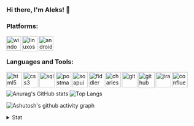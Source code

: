 ### Hi there, I'm Aleks! 👋

### Platforms:
[<img align="Left" alt="windowsos" height="38" src="https://upload.wikimedia.org/wikipedia/commons/thumb/8/87/Windows_logo_-_2021.svg/240px-Windows_logo_-_2021.svg.png">](https://www.microsoft.com "WindowsOS")
[<img align="Left" alt="linuxos" height="40" src="https://upload.wikimedia.org/wikipedia/commons/thumb/3/35/Tux.svg/800px-Tux.svg.png">](https://www.kernel.org "LinuxOS")
[<img align="Left" alt="android os" height="38" src="https://upload.wikimedia.org/wikipedia/commons/thumb/e/e0/Android_robot_%282014-2019%29.svg/800px-Android_robot_%282014-2019%29.svg.png">](https://developer.android.com "AndroidOS")
</br></br>

### Languages and Tools:
[<img align="Left" alt="html5" height="40" src="https://upload.wikimedia.org/wikipedia/commons/thumb/6/61/HTML5_logo_and_wordmark.svg/800px-HTML5_logo_and_wordmark.svg.png">](https:/https://www.w3.org/html "HTML5")
[<img align="Left" alt="css3" height="40" src="https://upload.wikimedia.org/wikipedia/commons/thumb/d/d5/CSS3_logo_and_wordmark.svg/800px-CSS3_logo_and_wordmark.svg.png">](https://www.w3.org/Style/CSS/ "CSS3")
[<img align="Left" alt="sql" height="40" src="https://www.zeluslugi.ru/upload/news/terms20191115-1.png">](https://www.iso.org/standard/63555.html "SQL")
[<img align="Left" alt="postman" height="40" src="https://www.vectorlogo.zone/logos/getpostman/getpostman-icon.svg">](https://www.postman.com/ "Postman")
[<img align="Left" alt="soapui" height="40" src="https://www.airslate.com/preview/explorebots/development/soapui.svg">](https://www.soapui.org/ "SoapUI")

[<img align="Left" alt="fiddler" height="40" src="https://1.bp.blogspot.com/-wPCmBo9VAHU/X6RFiiawFkI/AAAAAAAAFlY/7Crbsk5Ele4OWp8FL35HBr-Fr7DT0A9LQCLcBGAsYHQ/s200/Fiddler-Everywhere-Icon.png">](https://www.telerik.com/fiddler "Fiddler")
[<img align="Left" alt="charles" height="40" src="https://user-images.githubusercontent.com/15472/41327135-e4bf090c-6eca-11e8-9b76-032e8e2b0707.png">](https://www.charlesproxy.com/ "Charles")

[<img align="Left" alt="git" height="40" src="https://www.vectorlogo.zone/logos/git-scm/git-scm-icon.svg">](https://git-scm.com/ "Git")
[<img align="Left" alt="github" height="42" src="https://upload.wikimedia.org/wikipedia/commons/thumb/9/95/Font_Awesome_5_brands_github.svg/800px-Font_Awesome_5_brands_github.svg.png">](https://github.com/ "GitHub")

[<img align="Left" alt="jira" height="40" src="https://cdn.icon-icons.com/icons2/2699/PNG/512/atlassian_jira_logo_icon_170511.png">](https://www.atlassian.com/software/jira "Jira")
[<img align="Left" alt="confluence" height="40" src="https://seeklogo.com/images/C/confluence-logo-D9B07137C2-seeklogo.com.png">](https://www.atlassian.com/software/confluence "Confluence")
</br></br>




![Anurag's GitHub stats](https://github-readme-stats.vercel.app/api?username=lleks&show_icons=true&h&bg_color=fff0&text_color=A4A4A4&include_all_commits=true&custom_title=GitHub_Stats&hide_border=true&title_color=447bbb&icon_color=447bbb) ![Top Langs](https://github-readme-stats.vercel.app/api/top-langs/?username=lleks&layout=compact&bg_color=fff0&text_color=A4A4A4&hide_border=true&title_color=447bbb&icon_color=447bbb)

![Ashutosh's github activity graph](https://activity-graph.herokuapp.com/graph?username=lleks&bg_color=fff0&hide_border=true&line=447bbb&color=447bbb)



<details>
  <summary>Stat</summary>
  <img align="left" alt="GitHubStats" src="https://komarev.com/ghpvc/?username=lleks&color=blue"
</details>       


<!--
**lleks/lleks** is a ✨ _special_ ✨ repository because its `README.md` (this file) appears on your GitHub profile.

Here are some ideas to get you started:

- 🔭 I’m currently working on ...
- 🌱 I’m currently learning ...
- 👯 I’m looking to collaborate on ...
- 🤔 I’m looking for help with ...
- 💬 Ask me about ...
- 📫 How to reach me: ...
- 😄 Pronouns: ...
- ⚡ Fun fact: ...
-->

